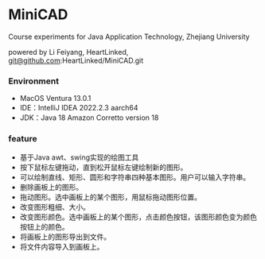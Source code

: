 # MiniCAD
Course experiments for Java Application Technology, Zhejiang University

powered by Li Feiyang, HeartLinked, git@github.com:HeartLinked/MiniCAD.git
### Environment
- MacOS Ventura 13.0.1
- IDE：IntelliJ IDEA 2022.2.3 aarch64
- JDK：Java 18 Amazon Corretto version 18
### feature
- 基于Java awt、swing实现的绘图工具
- 按下鼠标左键拖动，直到松开鼠标左键绘制新的图形。
- 可以绘制直线、矩形、圆形和字符串四种基本图形。用户可以输入字符串。 
- 删除画板上的图形。
- 拖动图形。选中画板上的某个图形，用鼠标拖动图形位置。
- 改变图形粗细、大小。
- 改变图形颜色。选中画板上的某个图形，点击颜色按钮，该图形颜色变为颜色按钮上的颜色。 
- 将画板上的图形导出到文件。
- 将文件内容导入到画板上。

